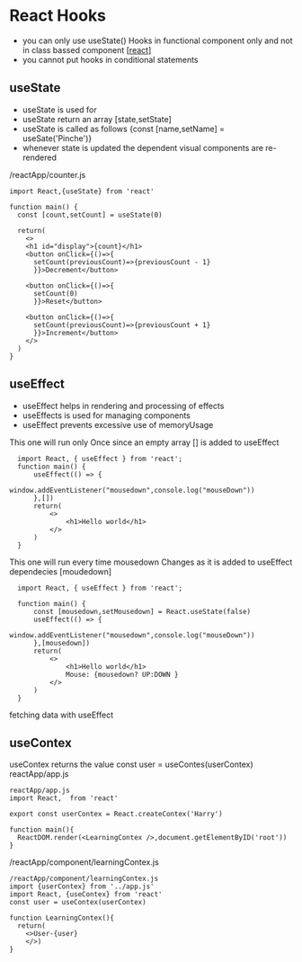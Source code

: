 # React Hooks

- you can  only use useState() Hooks in functional component only and not in class bassed component
[[react]]
- you cannot put hooks in conditional statements

## useState

- useState is  used for
- useState return an array [state,setState]
- useState is called as follows {const [name,setName] = useSate('Pinche')}
- whenever state is updated the dependent visual components are re-rendered
  
/reactApp/counter.js

    import React,{useState} from 'react'

    function main() {
      const [count,setCount] = useState(0)

      return(
        <>
        <h1 id="display">{count}</h1>
        <button onClick={()=>{
          setCount(previousCount)=>{previousCount - 1}
          }}>Decrement</button>

        <button onClick={()=>{
          setCount(0)
          }}>Reset</button>

        <button onClick={()=>{
          setCount(previousCount)=>{previousCount + 1}
          }}>Increment</button>          
        </>
      )
    }

## useEffect

- useEffect helps in  rendering and processing of effects
- useEffects is used for managing components
- useEffect prevents excessive use of memoryUsage
  
This one will run only Once since an empty array [] is added to useEffect

      import React, { useEffect } from 'react';
      function main() {
          useEffect(() => {
              window.addEventListener("mousedown",console.log("mouseDown"))
          },[])
          return(
              <>
                  <h1>Hello world</h1>
              </>
          )
      }

This one will run every time mousedown Changes as it is added to useEffect dependecies [moudedown]

      import React, { useEffect } from 'react';

      function main() {
          const [mousedown,setMousedown] = React.useState(false)
          useEffect(() => {
              window.addEventListener("mousedown",console.log("mouseDown"))
          },[mousedown])
          return(
              <>
                  <h1>Hello world</h1>
                  Mouse: {mousedown? UP:DOWN }
              </>
          )
      }

fetching data with useEffect


## useContex

useContex returns the value
const user = useContes(userContex)
reactApp/app.js

    reactApp/app.js
    import React,  from 'react'
    
    export const userContex = React.createContex('Harry')
    
    function main(){
      ReactDOM.render(<LearningContex />,document.getElementByID('root'))
    }

/reactApp/component/learningContex.js

    /reactApp/component/learningContex.js
    import {userContex} from '../app.js'
    import React, {useContex} from 'react'
    const user = useContex(userContex)
    
    function LearningContex(){
      return(
        <>User-{user}
        </>)
    }

[//begin]: # "Autogenerated link references for markdown compatibility"
[react]: react "Modern JavaScript Concepts You'll Need to Know for React"
[//end]: # "Autogenerated link references"
